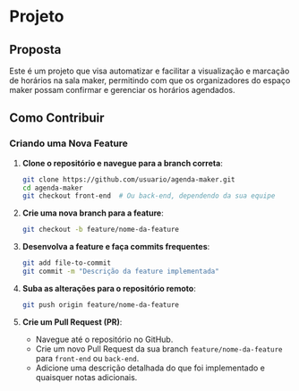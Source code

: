 # Projeto

## Proposta

Este é um projeto que visa automatizar e facilitar a visualização e marcação de horários na sala maker, permitindo com que os organizadores do espaço maker possam confirmar e gerenciar os horários agendados.

## Como Contribuir

### Criando uma Nova Feature

1. **Clone o repositório e navegue para a branch correta**:
   ```sh
   git clone https://github.com/usuario/agenda-maker.git
   cd agenda-maker
   git checkout front-end  # Ou back-end, dependendo da sua equipe
   ```

2. **Crie uma nova branch para a feature**:
   ```sh
   git checkout -b feature/nome-da-feature
   ```

3. **Desenvolva a feature e faça commits frequentes**:
   ```sh
   git add file-to-commit
   git commit -m "Descrição da feature implementada"
   ```

4. **Suba as alterações para o repositório remoto**:
   ```sh
   git push origin feature/nome-da-feature
   ```

5. **Crie um Pull Request (PR)**:
    - Navegue até o repositório no GitHub.
    - Crie um novo Pull Request da sua branch `feature/nome-da-feature` para `front-end` ou `back-end`.
    - Adicione uma descrição detalhada do que foi implementado e quaisquer notas adicionais.
